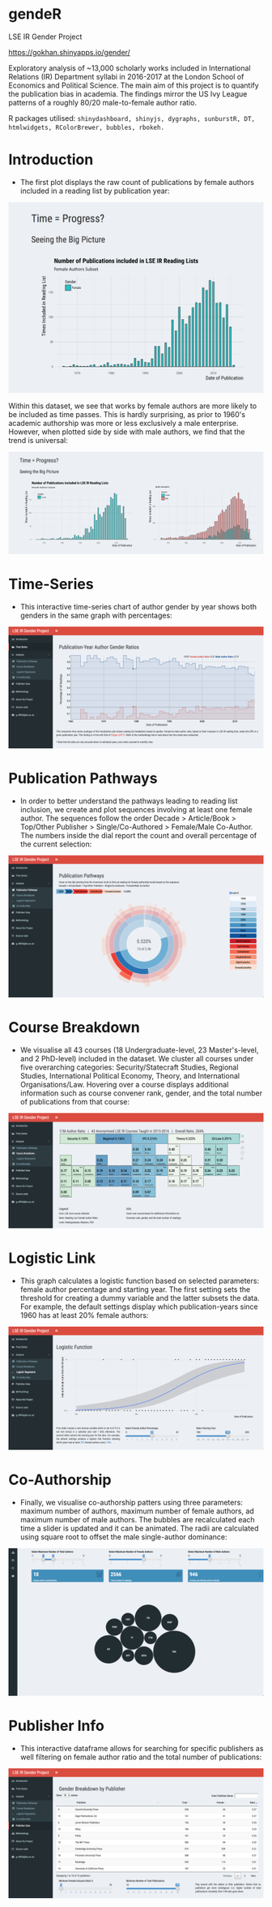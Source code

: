 # gendeR

LSE IR Gender Project

https://gokhan.shinyapps.io/gender/

Exploratory analysis of ~13,000 scholarly works included in International Relations (IR) Department syllabi in 2016-2017 at the London School of Economics and Political Science. The main aim of this project is to quantify the publication bias in academia. The findings mirror the US Ivy League patterns of a roughly 80/20 male-to-female author ratio.

R packages utilised: ```shinydashboard, shinyjs, dygraphs, sunburstR, DT, htmlwidgets, RColorBrewer, bubbles, rbokeh.```

# Introduction

* The first plot displays the raw count of publications by female authors included in a reading list by publication year:

![](/img/plot1.png)

Within this dataset, we see that works by female authors are more likely to be included as time passes. This is hardly surprising, as prior to 1960's academic authorship was more or less exclusively a male enterprise. However, when plotted side by side with male authors, we find that the trend is universal:

![](/img/intro.png)

# Time-Series

* This interactive time-series chart of author gender by year shows both genders in the same graph with percentages:

![](/img/ts.png)

# Publication Pathways

* In order to better understand the pathways leading to reading list inclusion, we create and plot sequences involving at least one female author. The sequences follow the order Decade > Article/Book > Top/Other Publisher > Single/Co-Authored > Female/Male Co-Author. The numbers inside the dial report the count and overall percentage of the current selection:

![](/img/sunburst.png)

# Course Breakdown

* We visualise all 43 courses (18 Undergraduate-level, 23 Master's-level, and 2 PhD-level) included in the dataset. We cluster all courses under five overarching categories: Security/Statecraft Studies, Regional Studies, International Political Economy, Theory, and International Organisations/Law. Hovering over a course displays additional information such as course convener rank, gender, and the total number of publications from that course:

![](/img/bokeh.png)

# Logistic Link

* This graph calculates a logistic function based on selected parameters: female author percentage and starting year. The first setting sets the threshold for creating a dummy variable and the latter subsets the data. For example, the default settings display which publication-years since 1960 has at least 20% female authors:

![](/img/logit.png)

# Co-Authorship

* Finally, we visualise co-authorship patters using three parameters: maximum number of authors, maximum number of female authors, ad maximum number of male authors. The bubbles are recalculated each time a slider is updated and it can be animated. The radii are calculated using square root to offset the male single-author dominance:

![](/img/bubbles.png)

# Publisher Info

* This interactive dataframe allows for searching for specific publishers as well filtering on female author ratio and the total number of publications:

![](/img/pub.png)
